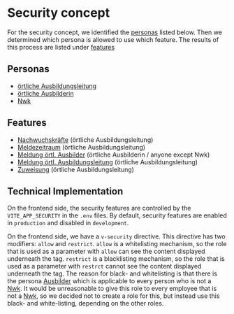 # Security concept

For the security concept, we identified the [personas](#personas) listed below.
Then we determined which persona is allowed to use which feature.
The results of this process are listed under [features](#features)

## Personas

- [örtliche Ausbildungsleitung](../../../glossary.md#ortliche-ausbildungsleitung)
- [örtliche Ausbilderin](../../../glossary.md#ortliche-ausbilderin)
- [Nwk](../../../glossary.md#nwk)

## Features

- [Nachwuchskräfte](../../../features/Nachwuchskraefte.md) (örtliche Ausbildungsleitung)
- [Meldezeitraum](../../../features/meldezeitraum.md) (örtliche Ausbildungsleitung)
- [Meldung örtl. Ausbilder](../../../features/Praktikumsplaetze.md) (örtliche Ausbilderin / anyone except Nwk)
- [Meldung örtl. Ausbildungsleitung](../../../features/Praktikumsplaetze.md) (örtliche Ausbildungsleitung)
- [Zuweisung](../../../features/Zuweisung.md) (örtliche Ausbildungsleitung)

## Technical Implementation
On the frontend side, the security features are controlled by the `VITE_APP_SECURITY` in the `.env` files.
By default, security features are enabled in `production` and disabled in `development`.

On the frontend side, we have a `v-security` directive. This directive has two modifiers: `allow` and `restrict`.
`allow` is a whitelisting mechanism, so the role that is used as a parameter with `allow` can see the content displayed underneath the tag.
`restrict` is a blacklisting mechanism, so the role that is used as a parameter with `restrct` cannot see the content displayed underneath the tag.
The reason for black- and whitelisting is that there is the persona [Ausbilder](../../../glossary.md#ortliche-ausbilderin) which is applicable to every person who is not a [Nwk](../../../glossary.md#nwk).
It would be unreasonable to give this role to every employee that is not a [Nwk](../../../glossary.md#nwk), so we decided not to create a role for this, but instead
use this black- and white-listing, depending on the other roles.
